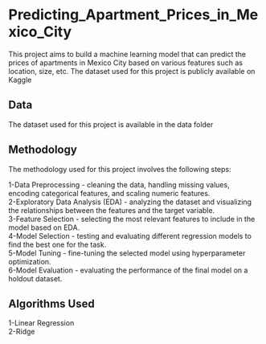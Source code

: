 # Predicting_Apartment_Prices_in_Mexico_City
This project aims to build a machine learning model that can predict the prices of apartments in Mexico City based on various features such as location, size, etc. The dataset used for this project is publicly available on Kaggle 
## Data
 The dataset used for this project is available in the data folder 
## Methodology
  The methodology used for this project involves the following steps:

1-Data Preprocessing - cleaning the data, handling missing values, encoding categorical features, and scaling numeric features.
<br>
2-Exploratory Data Analysis (EDA) - analyzing the dataset and visualizing the relationships between the features and the target variable.
<br>
3-Feature Selection - selecting the most relevant features to include in the model based on EDA.
<br>
4-Model Selection - testing and evaluating different regression models to find the best one for the task.
<br>
5-Model Tuning - fine-tuning the selected model using hyperparameter optimization.
<br>
6-Model Evaluation - evaluating the performance of the final model on a holdout dataset.

## Algorithms Used
1-Linear Regression
<br>
2-Ridge


